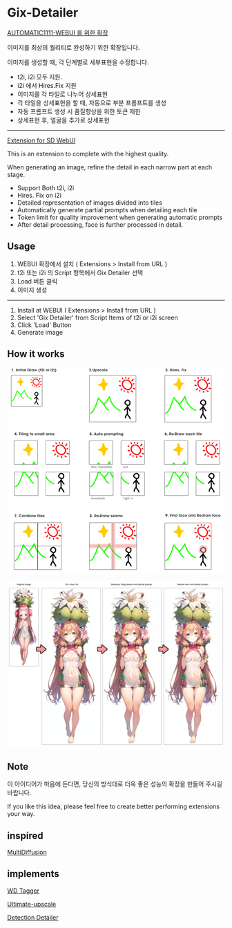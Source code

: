 # Gix-Detailer

[AUTOMATIC1111-WEBUI 를 위한 확장](https://github.com/AUTOMATIC1111/stable-diffusion-webui)

이미지를 최상의 퀄리티로 완성하기 위한 확장입니다.

이미지를 생성할 때, 각 단계별로 세부표현을 수정합니다.

- t2i, i2i 모두 지원.
- i2i 에서 Hires.Fix 지원
- 이미지를 각 타일로 나누어 상세표현
- 각 타일을 상세표현을 할 때, 자동으로 부분 프롬프트를 생성
- 자동 프롬프트 생성 시 품질향상을 위한 토큰 제한
- 상세표현 후, 얼굴을 추가로 상세표현

-------

[Extension for SD WebUI](https://github.com/AUTOMATIC1111/stable-diffusion-webui)

This is an extension to complete with the highest quality.

When generating an image, refine the detail in each narrow part at each stage.


- Support Both t2i, i2i
- Hires. Fix on i2i
- Detailed representation of images divided into tiles
- Automatically generate partial prompts when detailing each tile
- Token limit for quality improvement when generating automatic prompts
- After detail processing, face is further processed in detail.

## Usage
1. WEBUI 확장에서 설치 ( Extensions > Install from URL )
2. t2i 또는 i2i 의 Script 항목에서 Gix Detailer 선택
3. Load 버튼 클릭
4. 이미지 생성

-------

1. Install at WEBUI ( Extensions > Install from URL )
2. Select 'Gix Detailer'  from Script Items of t2i or i2i screen
3. Click 'Load' Button
4. Generate image

## How it works
![](etc/how_it_works.png)

![](etc/sample.png)

## Note

이 아이디어가 마음에 든다면, 당신의 방식대로 더욱 좋은 성능의 확장을 만들어 주시길 바랍니다.

If you like this idea, please feel free to create better performing extensions your way.

## inspired
[MultiDiffusion](https://multidiffusion.github.io/)

## implements
[WD Tagger](https://github.com/toriato/stable-diffusion-webui-wd14-tagger)

[Ultimate-upscale](https://github.com/Coyote-A/ultimate-upscale-for-automatic1111)

[Detection Detailer](https://github.com/dustysys/ddetailer)

